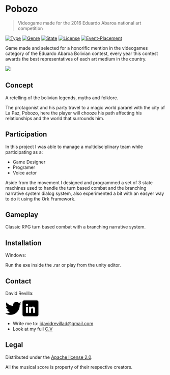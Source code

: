 # Pobozo
> Videogame made for the 2016 Eduardo Abaroa national art competition

[![Type](https://img.shields.io/badge/Type-Videogame-yellow.svg)](https://github.com/ZLTM/Taki)
[![Genre](https://img.shields.io/badge/Genre-Narrative-yellowgreen.svg)](https://packagist.org/packages/phpunit/phpunit)
[![State](https://img.shields.io/badge/State-Prototype-orange.svg)](https://packagist.org/packages/phpunit/phpunit)
[![License](https://img.shields.io/badge/License-Apache%20license%202--0-blue.svg)](https://packagist.org/packages/phpunit/phpunit)
[![Event-Placement](https://img.shields.io/badge/Event%20Placement-Honorific%20mention-brightgreen.svg)](https://packagist.org/packages/phpunit/phpunit)



Game made and selected for a honorific mention in the videogames category of the Eduardo Abaroa Bolivian contest, every year this contest awards the best representatives of each art medium in the country.

![](logo-pobozo.gif)

## Concept

A retelling of the bolivian legends, myths and folklore.

The protagonist and his party travel to a magic world pararel with the city of La Paz, Pobozo, here the player will chooze his path affecting his relationships and the world that surrounds him.

## Participation

In this project I was able to manage a multidisciplinary team while participating as a:

* Game Designer
* Programer
* Voice actor

Aside from the movement I designed and programmed a set of 3 state machines used to handle the turn based combat and the branching narrative system dialog system, also experimented a bit with an easyer way to do it using the Ork Framework.

## Gameplay

Classic RPG turn based combat with a branching narrative system.

## Installation

Windows:

Run the exe inside the .rar or play from the unity editor.

## Contact

David Revilla:

<a href="https://twitter.com/ZLTM_david" target="_blank">
  <img width="50" height="50" border="0" align="center"  src="twitter-logo.jpg"></a>
<a href="https://www.linkedin.com/in/zolutr/" target="_blank">
  <img width="50" height="50" border="0" align="center"  src="linkedin-logo.png"></a>

* Write me to: jdavidrevillad@gmail.com
* Look at my full [C.V](https://drive.google.com/drive/folders/0B9XODKe51qg8aFFXRE9aNE15QWc?usp=sharing)

## Legal

Distributed under the [Apache license 2.0](https://choosealicense.com/licenses/apache-2.0/). 

All the musical score is property of their respective creators.